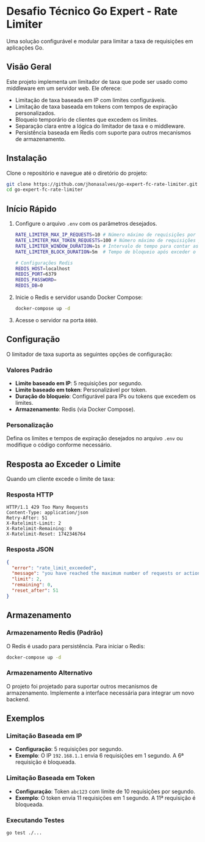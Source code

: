 # Desafio Técnico Go Expert - Rate Limiter

Uma solução configurável e modular para limitar a taxa de requisições em aplicações Go.

## Visão Geral

Este projeto implementa um limitador de taxa que pode ser usado como middleware em um servidor web. Ele oferece:

- Limitação de taxa baseada em IP com limites configuráveis.
- Limitação de taxa baseada em tokens com tempos de expiração personalizados.
- Bloqueio temporário de clientes que excedem os limites.
- Separação clara entre a lógica do limitador de taxa e o middleware.
- Persistência baseada em Redis com suporte para outros mecanismos de armazenamento.

## Instalação

Clone o repositório e navegue até o diretório do projeto:

```bash
git clone https://github.com/jhonasalves/go-expert-fc-rate-limiter.git
cd go-expert-fc-rate-limiter
```

## Início Rápido

1. Configure o arquivo `.env` com os parâmetros desejados.
    ```bash
    RATE_LIMITER_MAX_IP_REQUESTS=10 # Número máximo de requisições por IP
    RATE_LIMITER_MAX_TOKEN_REQUESTS=100 # Número máximo de requisições por Token
    RATE_LIMITER_WINDOW_DURATION=1s # Intervalo de tempo para contar as requisiçõe
    RATE_LIMITER_BLOCK_DURATION=5m  # Tempo de bloqueio após exceder o limite de requisições.

    # Configurações Redis
    REDIS_HOST=localhost
    REDIS_PORT=6379
    REDIS_PASSWORD=
    REDIS_DB=0
    ```

2. Inicie o Redis e servidor usando Docker Compose:
    ```bash
    docker-compose up -d
    ```

3. Acesse o servidor na porta `8080`.

## Configuração

O limitador de taxa suporta as seguintes opções de configuração:

### Valores Padrão
- **Limite baseado em IP**: 5 requisições por segundo.
- **Limite baseado em token**: Personalizável por token.
- **Duração do bloqueio**: Configurável para IPs ou tokens que excedem os limites.
- **Armazenamento**: Redis (via Docker Compose).

### Personalização
Defina os limites e tempos de expiração desejados no arquivo `.env` ou modifique o código conforme necessário.

## Resposta ao Exceder o Limite

Quando um cliente excede o limite de taxa:

### Resposta HTTP
```
HTTP/1.1 429 Too Many Requests
Content-Type: application/json
Retry-After: 51
X-Ratelimit-Limit: 2
X-Ratelimit-Remaining: 0
X-Ratelimit-Reset: 1742346764
```

### Resposta JSON
```json
{
  "error": "rate_limit_exceeded",
  "message": "you have reached the maximum number of requests or actions allowed within a certain time frame",
  "limit": 2,
  "remaining": 0,
  "reset_after": 51
}
```

## Armazenamento

### Armazenamento Redis (Padrão)
O Redis é usado para persistência. Para iniciar o Redis:

```bash
docker-compose up -d
```

### Armazenamento Alternativo
O projeto foi projetado para suportar outros mecanismos de armazenamento. Implemente a interface necessária para integrar um novo backend.

## Exemplos

### Limitação Baseada em IP
- **Configuração**: 5 requisições por segundo.
- **Exemplo**: O IP `192.168.1.1` envia 6 requisições em 1 segundo. A 6ª requisição é bloqueada.

### Limitação Baseada em Token
- **Configuração**: Token `abc123` com limite de 10 requisições por segundo.
- **Exemplo**: O token envia 11 requisições em 1 segundo. A 11ª requisição é bloqueada.

### Executando Testes

```bash
go test ./...
```
